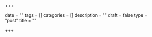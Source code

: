 +++

date = ""
tags = []
categories = []
description = ""
draft = false
type = "post"
title = ""

+++